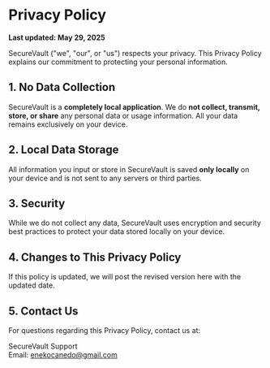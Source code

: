 # Privacy Policy

**Last updated: May 29, 2025**

SecureVault ("we", "our", or "us") respects your privacy. This Privacy Policy explains our commitment to protecting your personal information.

## 1. No Data Collection

SecureVault is a **completely local application**. We do **not collect, transmit, store, or share** any personal data or usage information. All your data remains exclusively on your device.

## 2. Local Data Storage

All information you input or store in SecureVault is saved **only locally** on your device and is not sent to any servers or third parties.

## 3. Security

While we do not collect any data, SecureVault uses encryption and security best practices to protect your data stored locally on your device.

## 4. Changes to This Privacy Policy

If this policy is updated, we will post the revised version here with the updated date.

## 5. Contact Us

For questions regarding this Privacy Policy, contact us at:

SecureVault Support  
Email: enekocanedo@gmail.com
